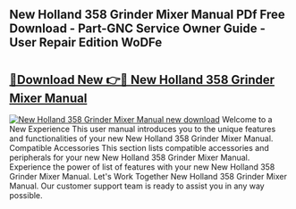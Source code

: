 ## New Holland 358 Grinder Mixer Manual PDf Free Download - Part-GNC Service Owner Guide - User Repair Edition WoDFe

# <h2><a href="http://bc97285.oget.top/?id=New+Holland+358+Grinder+Mixer+Manual">🔗Download New 👉🔴 New Holland 358 Grinder Mixer Manual</a></h2>

[![New Holland 358 Grinder Mixer Manual new download](https://i.imgur.com/5g1atiW.png)](http://bc97285.oget.top/?id=New+Holland+358+Grinder+Mixer+Manual)
Welcome to a New Experience This user manual introduces you to the unique features and functionalities of your new New Holland 358 Grinder Mixer Manual. Compatible Accessories This section lists compatible accessories and peripherals for your new New Holland 358 Grinder Mixer Manual. Experience the power of list of features with your new New Holland 358 Grinder Mixer Manual. Let's Work Together New Holland 358 Grinder Mixer Manual. Our customer support team is ready to assist you in any way possible.
